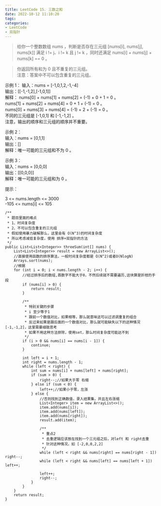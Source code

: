 ```yaml
---
title: LeetCode 15. 三数之和
date: 2022-10-12 11:10:20
tags:
categories:
- LeetCode
- 双指针
---
```


> 给你一个整数数组 nums ，判断是否存在三元组 [nums[i], nums[j], nums[k]] 满足 i != j、i != k 且 j != k ，同时还满足 nums[i] + nums[j] + nums[k] == 0 。

<!--more-->


> 你返回所有和为 0 且不重复的三元组。  
> 注意：答案中不可以包含重复的三元组。  
> 
>
示例 1：
输入：nums = [-1,0,1,2,-1,-4]  
输出：[[-1,-1,2],[-1,0,1]]  
解释：
nums[0] + nums[1] + nums[2] = (-1) + 0 + 1 = 0 。  
nums[1] + nums[2] + nums[4] = 0 + 1 + (-1) = 0 。  
nums[0] + nums[3] + nums[4] = (-1) + 2 + (-1) = 0 。  
不同的三元组是 [-1,0,1] 和 [-1,-1,2] 。  
注意，输出的顺序和三元组的顺序并不重要。  

示例 2：  
输入：nums = [0,1,1]  
输出：[]  
解释：唯一可能的三元组和不为 0 。  

示例 3：  
输入：nums = [0,0,0]  
输出：[[0,0,0]]  
解释：唯一可能的三元组和为 0 。  

提示：  
  
3 <= nums.length <= 3000  
-105 <= nums[i] <= 105  

```
/**
 * 题目里面的难点
 * 1、时间复杂度
 * 2、不可以包含重复的三元组
 * 假如使用暴力破解那么，这里会有 O(N^3)的时间复杂度
 * 所以考虑减低复杂度，使用 排序+双指针的方法
 */
public List<List<Integer>> threeSum(int[] nums) {
    List<List<Integer>> result = new ArrayList<>();
    //直接使用函数的排序算法，一般时间复杂度都是 O(N^2)或者O(NlogN)
    Arrays.sort(nums);
    //根据
    for (int i = 0; i < nums.length - 2; i++) {
        //经过排序后的数组,首数字不能大于0，不然后续就不需要遍历,这块算是折枝的手段
        if (nums[i] > 0) {
            return result;
        }

        /**
         * 特别关键的步骤
         * i 至少等于1
         * 跟前一个数值对比，如果相等，那么就意味这可以过滤调重复的组合
         * 反过来如果是跟后面的一个数值对比，那么就可能缺失以下的这种情况 [-1,-1,2]，这里需要细致思考
         * 如果不用这种方法排除，使用set，那么时间复杂度可能达不到
         */
        if (i > 0 && nums[i] == nums[i - 1]) {
            continue;
        }

        int left = i + 1;
        int right = nums.length - 1;
        while (left < right) {
            int sum = nums[i] + nums[left] + nums[right];
            if (sum > 0) {
                right--;//如果大于零 右缩
            } else if (sum < 0) {
                left++;//如果小于零，左涨
            } else {
                //否则找到正确数值，录入结果集，并且左右涨缩
                List<Integer> item = new ArrayList<>();
                item.add(nums[i]);
                item.add(nums[left]);
                item.add(nums[right]);
                result.add(item);

                /**
                 * 重点2
                 * 去重逻辑应该放在找到一个三元组之后，对left 和 right去重
                 * 针对这种情况，如 [-2,0,0,2,2]
                 */
                while (left < right && nums[right] == nums[right - 1]) right--;
                while (left < right && nums[left] == nums[left + 1]) left++;

                left++;
                right--;
            }
        }
    }
    return result;
}
```

